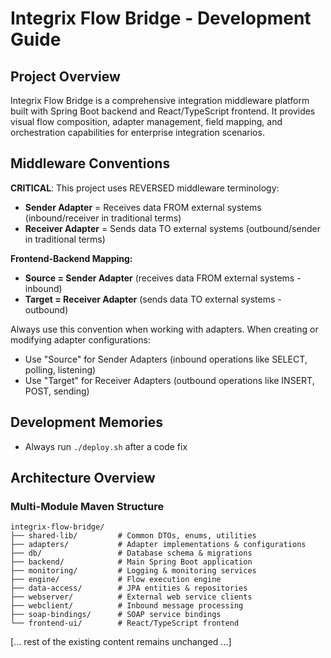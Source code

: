 # Integrix Flow Bridge - Development Guide

## Project Overview

Integrix Flow Bridge is a comprehensive integration middleware platform built with Spring Boot backend and React/TypeScript frontend. It provides visual flow composition, adapter management, field mapping, and orchestration capabilities for enterprise integration scenarios.

## Middleware Conventions
**CRITICAL**: This project uses REVERSED middleware terminology:
- **Sender Adapter** = Receives data FROM external systems (inbound/receiver in traditional terms)
- **Receiver Adapter** = Sends data TO external systems (outbound/sender in traditional terms)

**Frontend-Backend Mapping:**
- **Source = Sender Adapter** (receives data FROM external systems - inbound)
- **Target = Receiver Adapter** (sends data TO external systems - outbound)

Always use this convention when working with adapters. When creating or modifying adapter configurations:
- Use "Source" for Sender Adapters (inbound operations like SELECT, polling, listening)
- Use "Target" for Receiver Adapters (outbound operations like INSERT, POST, sending)

## Development Memories
- Always run `./deploy.sh` after a code fix

## Architecture Overview

### Multi-Module Maven Structure
```
integrix-flow-bridge/
├── shared-lib/         # Common DTOs, enums, utilities
├── adapters/           # Adapter implementations & configurations
├── db/                 # Database schema & migrations
├── backend/            # Main Spring Boot application
├── monitoring/         # Logging & monitoring services
├── engine/             # Flow execution engine
├── data-access/        # JPA entities & repositories
├── webserver/          # External web service clients
├── webclient/          # Inbound message processing
├── soap-bindings/      # SOAP service bindings
└── frontend-ui/        # React/TypeScript frontend
```

[... rest of the existing content remains unchanged ...]